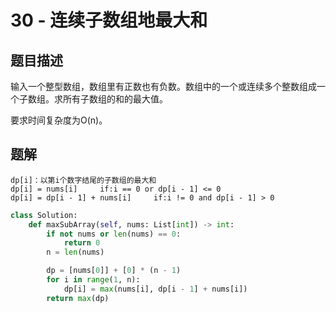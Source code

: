 # 30 - 连续子数组地最大和

## 题目描述
输入一个整型数组，数组里有正数也有负数。数组中的一个或连续多个整数组成一个子数组。求所有子数组的和的最大值。

要求时间复杂度为O(n)。


## 题解
    dp[i]：以第i个数字结尾的子数组的最大和
    dp[i] = nums[i]     if:i == 0 or dp[i - 1] <= 0
    dp[i] = dp[i - 1] + nums[i]     if:i != 0 and dp[i - 1] > 0
```python
class Solution:
    def maxSubArray(self, nums: List[int]) -> int:
        if not nums or len(nums) == 0:
            return 0
        n = len(nums)

        dp = [nums[0]] + [0] * (n - 1)     
        for i in range(1, n):
            dp[i] = max(nums[i], dp[i - 1] + nums[i])
        return max(dp)
```